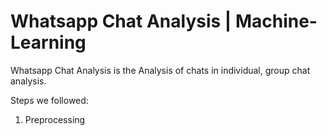 # Whatsapp Chat Analysis | Machine-Learning

Whatsapp Chat Analysis is the Analysis of chats in individual, group chat analysis. 

Steps we followed:
1) Preprocessing 



